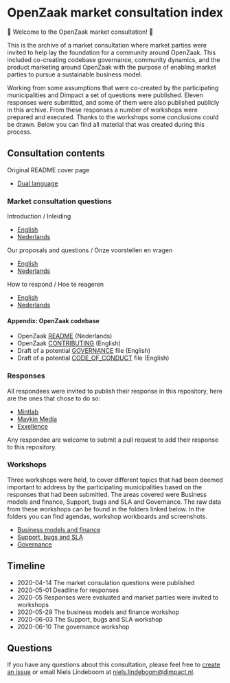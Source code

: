 # OpenZaak market consultation index

:tada: Welcome to the OpenZaak market consultation! :tada:

This is the archive of a market consultation where market parties were invited to help lay the foundation for a community around OpenZaak. This included co-creating codebase governance, community dynamics, and the product marketing around OpenZaak with the purpose of enabling market parties to pursue a sustainable business model.

Working from some assumptions that were co-created by the participating municipalities and Dimpact a set of questions were published. Eleven responses were submitted, and some of them were also published publicly in this archive. From these responses a number of workshops were prepared and executed. Thanks to the workshops some conclusions could be drawn. Below you can find all material that was created during this process.

## Consultation contents

Original README cover page
* [Dual language](cover-page.md)

### Market consultation questions

Introduction / Inleiding

* [English](introduction-en.md)
* [Nederlands](introduction-nl.md)

Our proposals and questions / Onze voorstellen en vragen

* [English](questions-en.md)
* [Nederlands](questions-nl.md)

How to respond / Hoe te reageren

* [English](how-to-respond-en.md)
* [Nederlands](how-to-respond-nl.md)

#### Appendix: OpenZaak codebase

* OpenZaak [README](https://github.com/open-zaak/open-zaak/blob/master/README.rst) (Nederlands)
* OpenZaak [CONTRIBUTING](https://github.com/open-zaak/open-zaak/blob/master/CONTRIBUTING.md) (English)
* Draft of a potential [GOVERNANCE](GOVERNANCE.md) file (English)
* Draft of a potential [CODE_OF_CONDUCT](CODE_OF_CONDUCT.md) file (English)

### Responses

All respondees were invited to publish their response in this repository, here are the ones that chose to do so:

* [Mintlab](responses/mintlab/answers-mintlab.md)
* [Maykin Media](responses/maykinmedia/answers-maykinmedia.md)
* [Exxellence](responses/open-zaak-marktconsultatie-exxellence.md)

Any respondee are welcome to submit a pull request to add their response to this repository.

### Workshops

Three workshops were held, to cover different topics that had been deemed important to address by the participating municipalities based on the responses that had been submitted. The areas covered were Business models and finance, Support, bugs and SLA and Governance. The raw data from these workshops can be found in the folders linked below. In the folders you can find agendas, workshop workboards and screenshots.

* [Business models and finance](workshops/support-and-service-level-agreements/)
* [Support, bugs and SLA](workshops/business-models-and-finance/)
* [Governance](workshops/codebase-governance/)

## Timeline

* 2020-04-14 The market consulation questions were published
* 2020-05-01 Deadline for responses
* 2020-05 Responses were evaluated and market parties were invited to workshops
* 2020-05-29 The business models and finance workshop
* 2020-06-03 The Support, bugs and SLA workshop
* 2020-06-10 The governance workshop

## Questions
If you have any questions about this consultation, please feel free to [create an issue](https://github.com/open-zaak/open-zaak-market-consultation/issues/new/choose) or email Niels Lindeboom at <niels.lindeboom@dimpact.nl>.
